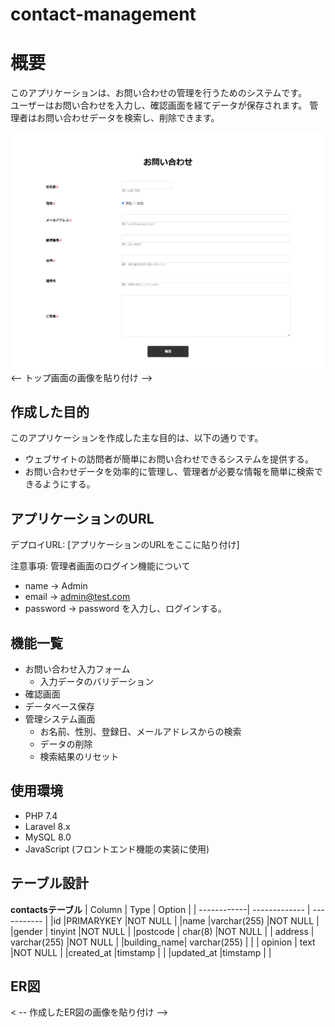 # contact-management

# 概要
このアプリケーションは、お問い合わせの管理を行うためのシステムです。   
ユーザーはお問い合わせを入力し、確認画面を経てデータが保存されます。
管理者はお問い合わせデータを検索し、削除できます。

![トップ画面の画像](./contact-management.png)
<-- トップ画面の画像を貼り付け -->

## 作成した目的

このアプリケーションを作成した主な目的は、以下の通りです。
- ウェブサイトの訪問者が簡単にお問い合わせできるシステムを提供する。
- お問い合わせデータを効率的に管理し、管理者が必要な情報を簡単に検索できるようにする。


## アプリケーションのURL

デプロイURL: [アプリケーションのURLをここに貼り付け]

注意事項:
管理者画面のログイン機能について  
- name -> Admin  
- email -> admin@test.com  
- password -> password
を入力し、ログインする。

## 機能一覧

- お問い合わせ入力フォーム
  - 入力データのバリデーション
- 確認画面
- データベース保存
- 管理システム画面
  - お名前、性別、登録日、メールアドレスからの検索
  - データの削除
  - 検索結果のリセット

## 使用環境

- PHP 7.4
- Laravel 8.x
- MySQL 8.0
- JavaScript (フロントエンド機能の実装に使用)


## テーブル設計

**contactsテーブル**
|  Column     |     Type      |   Option    |
| ------------| ------------- | ----------- |
|id           |PRIMARYKEY     |NOT NULL     |
|name         |varchar(255)   |NOT NULL     |
|gender       | tinyint       |NOT NULL     |
|postcode     | char(8)       |NOT NULL     |
| address     | varchar(255)  |NOT NULL     |
|building_name| varchar(255)  |             |
| opinion     | text          |NOT NULL     |
|created_at   |timstamp       |             |
|updated_at   |timstamp       |             |

## ER図

< -- 作成したER図の画像を貼り付け -->

